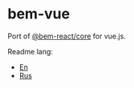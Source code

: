 # bem-vue

Port of [@bem-react/core](https://github.com/bem/bem-react/) for vue.js.

Readme lang:
- [En](https://github.com//sp1ker/bem-vue/blob/v0.1.6/README.en.md)
- [Rus](https://github.com//sp1ker/bem-vue/blob/v0.1.6/README.ru.md)
